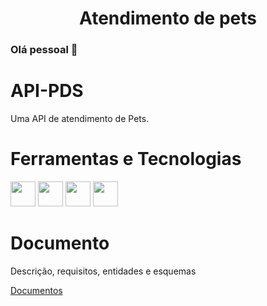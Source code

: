 <h1 align="center">Atendimento de pets</h1>

### Olá pessoal 👋

# API-PDS
Uma API de atendimento de Pets.

# Ferramentas e Tecnologias
<img src="https://cdn.jsdelivr.net/gh/devicons/devicon/icons/nodejs/nodejs-original-wordmark.svg" width="40" height="40"/>  <img src="https://cdn.jsdelivr.net/gh/devicons/devicon/icons/javascript/javascript-original.svg" width="40" height="40"/>  <img src="https://cdn.jsdelivr.net/gh/devicons/devicon/icons/express/express-original-wordmark.svg" width="40" height="40"/>  <img src="https://cdn.jsdelivr.net/gh/devicons/devicon/icons/mongodb/mongodb-original-wordmark.svg" width="40" height="40"/>

# Documento
Descrição, requisitos, entidades e esquemas 

<a href="https://github.com/DenilsonRabelo/API-PDS/blob/master/docs/ProjetoFinalPDS.pdf">Documentos</a> 

                                                     
                                                     
          

          
                    

          
          

          
          
